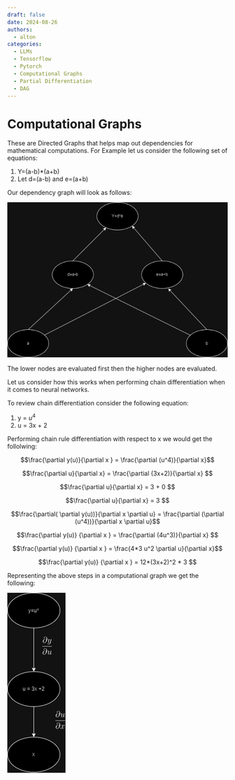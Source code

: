 ```yaml
---
draft: false 
date: 2024-08-26
authors:
  - alton
categories:
  - LLMs
  - Tensorflow
  - Pytorch
  - Computational Graphs
  - Partial Differentiation
  - DAG
---
```


# Computational Graphs

These are Directed Graphs that helps map out dependencies for mathematical computations. For Example let us consider the following set of equations:

1. Y=(a-b)*(a+b)
2. Let d=(a-b) and e=(a+b)

Our dependency graph will look as follows:

![Graph Example](./pics/Graph.png)

The lower nodes are evaluated first then the higher nodes are evaluated.

Let us consider how this works when performing chain differentiation when it comes to neural networks. 

To review chain differentiation consider the following equation:

1. y = $u^4$
2. u = 3x + 2 

Performing chain rule differentiation with respect to x we would get the follolwing:

$$\frac{\partial y(u)}{\partial x } = \frac{\partial (u^4)}{\partial x}$$

$$\frac{\partial u}{\partial x} = \frac{\partial (3x+2)}{\partial x} $$

$$\frac{\partial u}{\partial x} = 3 + 0 $$

$$\frac{\partial u}{\partial x} = 3 $$

$$\frac{\partial( \partial y(u))}{\partial x \partial u} = \frac{\partial (\partial (u^4))}{\partial x \partial u}$$

$$\frac{\partial y(u)} {\partial x } =  \frac{\partial (4u^3)}{\partial x} $$

$$\frac{\partial y(u)} {\partial x } = \frac{4*3 u^2 \partial u}{\partial x}$$

$$\frac{\partial y(u)} {\partial x } = 12*(3x+2)^2 * 3 $$

Representing the above steps in a computational graph we get the following: 

![Chained Computational Graph](./pics/Chained%20Equation.png)
